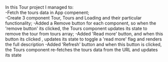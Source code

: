 In this Tour project I managed to:
<br>-Fetch the tours data in App compenent;<br>
-Create 3 component Tour, Tours and Loading and their particular functionality;
-Added a Remove button for each component, so when the 'remove button' its clicked, the Tours component updates its state to remove the tour from tours array;
-Added 'Read more' button, and when this button its clicked , updates its state to toggle a 'read more' flag and renders the full description
-Added 'Refresh' button and when this button is clicked, the Tours component re-fetches the tours data from the URL and updates its state
